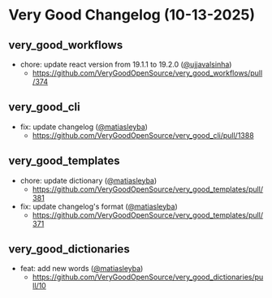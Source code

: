 # Very Good Changelog (10-13-2025)

## very_good_workflows
- chore: update react version from 19.1.1 to 19.2.0 ([@ujjavalsinha](https://github.com/ujjavalsinha))
	- https://github.com/VeryGoodOpenSource/very_good_workflows/pull/374

## very_good_cli
- fix: update changelog ([@matiasleyba](https://github.com/matiasleyba))
	- https://github.com/VeryGoodOpenSource/very_good_cli/pull/1388

## very_good_templates
- chore: update dictionary ([@matiasleyba](https://github.com/matiasleyba))
	- https://github.com/VeryGoodOpenSource/very_good_templates/pull/381
- fix: update changelog's format ([@matiasleyba](https://github.com/matiasleyba))
	- https://github.com/VeryGoodOpenSource/very_good_templates/pull/371

## very_good_dictionaries
- feat: add new words ([@matiasleyba](https://github.com/matiasleyba))
	- https://github.com/VeryGoodOpenSource/very_good_dictionaries/pull/10
